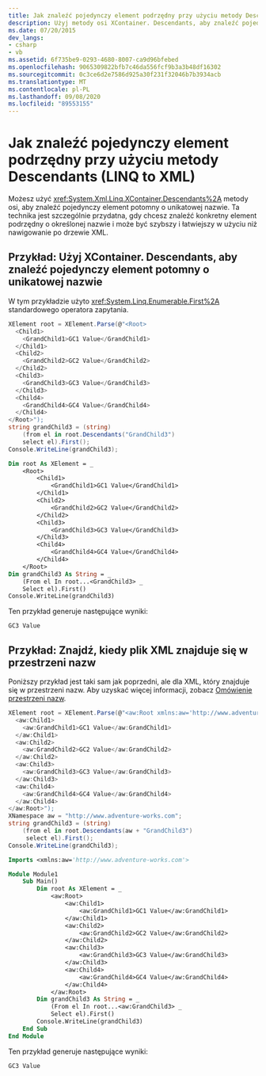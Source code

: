 ```yaml
---
title: Jak znaleźć pojedynczy element podrzędny przy użyciu metody Descendants-LINQ to XML
description: Użyj metody osi XContainer. Descendants, aby znaleźć pojedynczy element podrzędny o unikatowej nazwie.
ms.date: 07/20/2015
dev_langs:
- csharp
- vb
ms.assetid: 6f735be9-0293-4680-8007-ca9d96bfebed
ms.openlocfilehash: 9065309822bfb7c46da556fcf9b3a3b48df16302
ms.sourcegitcommit: 0c3ce6d2e7586d925a30f231f32046b7b3934acb
ms.translationtype: MT
ms.contentlocale: pl-PL
ms.lasthandoff: 09/08/2020
ms.locfileid: "89553155"
---
```

# <a name="how-to-find-a-single-descendant-using-the-descendants-method-linq-to-xml"></a>Jak znaleźć pojedynczy element podrzędny przy użyciu metody Descendants (LINQ to XML)

Możesz użyć <xref:System.Xml.Linq.XContainer.Descendants%2A> metody osi, aby znaleźć pojedynczy element potomny o unikatowej nazwie. Ta technika jest szczególnie przydatna, gdy chcesz znaleźć konkretny element podrzędny o określonej nazwie i może być szybszy i łatwiejszy w użyciu niż nawigowanie po drzewie XML.

## <a name="example-use-xcontainerdescendants-to-find-a-single-uniquely-named-descendant-element"></a>Przykład: Użyj XContainer. Descendants, aby znaleźć pojedynczy element potomny o unikatowej nazwie

W tym przykładzie użyto <xref:System.Linq.Enumerable.First%2A> standardowego operatora zapytania.

```csharp
XElement root = XElement.Parse(@"<Root>
  <Child1>
    <GrandChild1>GC1 Value</GrandChild1>
  </Child1>
  <Child2>
    <GrandChild2>GC2 Value</GrandChild2>
  </Child2>
  <Child3>
    <GrandChild3>GC3 Value</GrandChild3>
  </Child3>
  <Child4>
    <GrandChild4>GC4 Value</GrandChild4>
  </Child4>
</Root>");
string grandChild3 = (string)
    (from el in root.Descendants("GrandChild3")
    select el).First();
Console.WriteLine(grandChild3);
```

```vb
Dim root As XElement = _
    <Root>
        <Child1>
            <GrandChild1>GC1 Value</GrandChild1>
        </Child1>
        <Child2>
            <GrandChild2>GC2 Value</GrandChild2>
        </Child2>
        <Child3>
            <GrandChild3>GC3 Value</GrandChild3>
        </Child3>
        <Child4>
            <GrandChild4>GC4 Value</GrandChild4>
        </Child4>
    </Root>
Dim grandChild3 As String = _
    (From el In root...<GrandChild3> _
    Select el).First()
Console.WriteLine(grandChild3)
```

Ten przykład generuje następujące wyniki:

```output
GC3 Value
```

## <a name="example-find-when-the-xml-is-in-a-namespace"></a>Przykład: Znajdź, kiedy plik XML znajduje się w przestrzeni nazw

Poniższy przykład jest taki sam jak poprzedni, ale dla XML, który znajduje się w przestrzeni nazw. Aby uzyskać więcej informacji, zobacz [Omówienie przestrzeni nazw](namespaces-overview.md).

```csharp
XElement root = XElement.Parse(@"<aw:Root xmlns:aw='http://www.adventure-works.com'>
  <aw:Child1>
    <aw:GrandChild1>GC1 Value</aw:GrandChild1>
  </aw:Child1>
  <aw:Child2>
    <aw:GrandChild2>GC2 Value</aw:GrandChild2>
  </aw:Child2>
  <aw:Child3>
    <aw:GrandChild3>GC3 Value</aw:GrandChild3>
  </aw:Child3>
  <aw:Child4>
    <aw:GrandChild4>GC4 Value</aw:GrandChild4>
  </aw:Child4>
</aw:Root>");
XNamespace aw = "http://www.adventure-works.com";
string grandChild3 = (string)
    (from el in root.Descendants(aw + "GrandChild3")
     select el).First();
Console.WriteLine(grandChild3);
```

```vb
Imports <xmlns:aw='http://www.adventure-works.com'>

Module Module1
    Sub Main()
        Dim root As XElement = _
            <aw:Root>
                <aw:Child1>
                    <aw:GrandChild1>GC1 Value</aw:GrandChild1>
                </aw:Child1>
                <aw:Child2>
                    <aw:GrandChild2>GC2 Value</aw:GrandChild2>
                </aw:Child2>
                <aw:Child3>
                    <aw:GrandChild3>GC3 Value</aw:GrandChild3>
                </aw:Child3>
                <aw:Child4>
                    <aw:GrandChild4>GC4 Value</aw:GrandChild4>
                </aw:Child4>
            </aw:Root>
        Dim grandChild3 As String = _
            (From el In root...<aw:GrandChild3> _
            Select el).First()
        Console.WriteLine(grandChild3)
    End Sub
End Module
```

Ten przykład generuje następujące wyniki:

```output
GC3 Value
```
